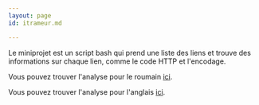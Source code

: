 ```yaml
---
layout: page
id: itrameur.md

---
```

Le miniprojet est un script bash qui prend une liste des liens et trouve des informations sur chaque lien, comme le code HTTP et l'encodage.

Vous pouvez trouver l'analyse pour le roumain [ici](itrameur/analyse_linguistique_roumain.md).

Vous pouvez trouver l'analyse pour l'anglais [ici](itrameur/analyse_linguistique_anglais.md).
